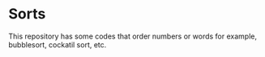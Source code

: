 # Sorts
This repository has some codes that order numbers or words for example, bubblesort, cockatil sort, etc. 
